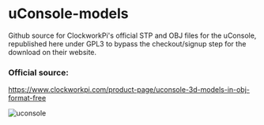 # uConsole-models
Github source for ClockworkPi's official STP and OBJ files for the uConsole, republished here under GPL3 to bypass the checkout/signup step for the download on their website.

### Official source:
https://www.clockworkpi.com/product-page/uconsole-3d-models-in-obj-format-free

![uconsole](https://github.com/user-attachments/assets/4b83cf33-6092-474d-aaeb-d8807baeee94)
